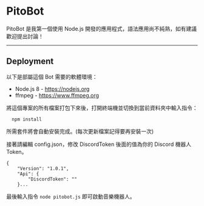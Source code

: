 # PitoBot
PitoBot 是我第一個使用 Node.js 開發的應用程式，語法應用尚不純熟，如有建議歡迎提出討論！
* * *
## Deployment
以下是部屬這個 Bot 需要的軟體環境：

* Node.js 8 - https://nodejs.org
* ffmpeg - https://www.ffmpeg.org

將這個專案的所有檔案打包下來後，打開終端機並切換到當前資料夾中輸入指令：
```
  npm install
```
所需套件將會自動安裝完成。(每次更新檔案記得要再安裝一次)

接著請編輯 config.json，修改 DiscordToken 後面的值為你的 Discord 機器人 Token。
```
{
	"Version": "1.0.1",
	"Api": {
		"DiscordToken": ""
	}...
```
最後輸入指令 `node pitobot.js` 即可啟動音樂機器人。
